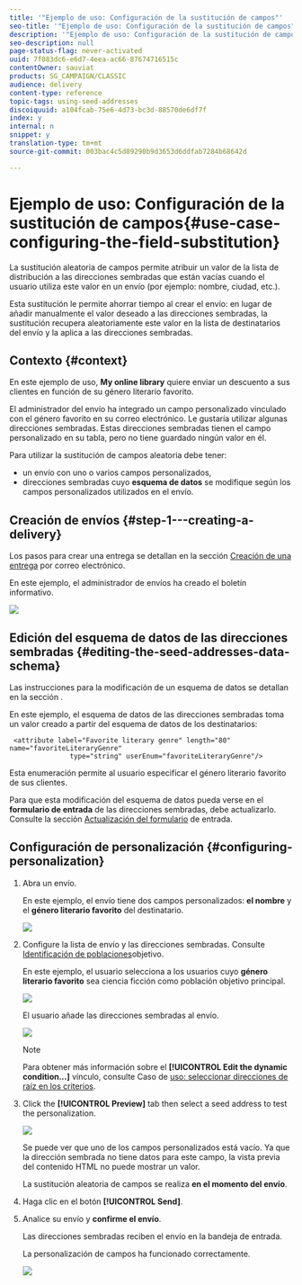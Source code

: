 ```yaml
---
title: '"Ejemplo de uso: Configuración de la sustitución de campos"'
seo-title: '"Ejemplo de uso: Configuración de la sustitución de campos"'
description: '"Ejemplo de uso: Configuración de la sustitución de campos"'
seo-description: null
page-status-flag: never-activated
uuid: 7f083dc6-e6d7-4eea-ac66-87674716515c
contentOwner: sauviat
products: SG_CAMPAIGN/CLASSIC
audience: delivery
content-type: reference
topic-tags: using-seed-addresses
discoiquuid: a104fcab-75e6-4d73-bc3d-88570de6df7f
index: y
internal: n
snippet: y
translation-type: tm+mt
source-git-commit: 003bac4c5d89290b9d3653d6ddfab7284b68642d

---
```



# Ejemplo de uso: Configuración de la sustitución de campos{#use-case-configuring-the-field-substitution}

La sustitución aleatoria de campos permite atribuir un valor de la lista de distribución a las direcciones sembradas que están vacías cuando el usuario utiliza este valor en un envío (por ejemplo: nombre, ciudad, etc.).

Esta sustitución le permite ahorrar tiempo al crear el envío: en lugar de añadir manualmente el valor deseado a las direcciones sembradas, la sustitución recupera aleatoriamente este valor en la lista de destinatarios del envío y la aplica a las direcciones sembradas.

## Contexto {#context}

En este ejemplo de uso, **My online library** quiere enviar un descuento a sus clientes en función de su género literario favorito.

El administrador del envío ha integrado un campo personalizado vinculado con el género favorito en su correo electrónico. Le gustaría utilizar algunas direcciones sembradas. Estas direcciones sembradas tienen el campo personalizado en su tabla, pero no tiene guardado ningún valor en él.

Para utilizar la sustitución de campos aleatoria debe tener:

* un envío con uno o varios campos personalizados,
* direcciones sembradas cuyo **esquema de datos** se modifique según los campos personalizados utilizados en el envío.

## Creación de envíos {#step-1---creating-a-delivery}

Los pasos para crear una entrega se detallan en la sección [Creación de una entrega](../../delivery/using/creating-an-email-delivery.md) por correo electrónico.

En este ejemplo, el administrador de envíos ha creado el boletín informativo.

![](assets/dlv_seeds_usecase_24.png)

## Edición del esquema de datos de las direcciones sembradas {#editing-the-seed-addresses-data-schema}

Las instrucciones para la modificación de un esquema de datos se detallan en la sección .

En este ejemplo, el esquema de datos de las direcciones sembradas toma un valor creado a partir del esquema de datos de los destinatarios:

```
 <attribute label="Favorite literary genre" length="80" name="favoriteLiteraryGenre"
               type="string" userEnum="favoriteLiteraryGenre"/>
```

Esta enumeración permite al usuario especificar el género literario favorito de sus clientes.

Para que esta modificación del esquema de datos pueda verse en el **formulario de entrada** de las direcciones sembradas, debe actualizarlo. Consulte la sección [Actualización del formulario](../../delivery/using/use-case--selecting-seed-addresses-on-criteria.md#updating-the-input-form) de entrada.

## Configuración de personalización {#configuring-personalization}

1. Abra un envío.

   En este ejemplo, el envío tiene dos campos personalizados: **el nombre** y el **género literario favorito** del destinatario.

   ![](assets/dlv_seeds_usecase_25.png)

1. Configure la lista de envío y las direcciones sembradas. Consulte [Identificación de poblaciones](../../delivery/using/steps-defining-the-target-population.md)objetivo.

   En este ejemplo, el usuario selecciona a los usuarios cuyo **género literario favorito** sea ciencia ficción como población objetivo principal.

   ![](assets/dlv_seeds_usecase_26.png)

   El usuario añade las direcciones sembradas al envío.

   ![](assets/dlv_seeds_usecase_27.png)

   >[!NOTE]
   >
   >Para obtener más información sobre el **[!UICONTROL Edit the dynamic condition...]** vínculo, consulte Caso de [uso: seleccionar direcciones de raíz en los criterios](../../delivery/using/use-case--selecting-seed-addresses-on-criteria.md).

1. Click the **[!UICONTROL Preview]** tab then select a seed address to test the personalization.

   ![](assets/dlv_seeds_usecase_28.png)

   Se puede ver que uno de los campos personalizados está vacío. Ya que la dirección sembrada no tiene datos para este campo, la vista previa del contenido HTML no puede mostrar un valor.

   La sustitución aleatoria de campos se realiza **en el momento del envío**.

1. Haga clic en el botón **[!UICONTROL Send]**.
1. Analice su envío y **confirme el envío**.

   Las direcciones sembradas reciben el envío en la bandeja de entrada.

   La personalización de campos ha funcionado correctamente.

   ![](assets/dlv_seeds_usecase_08.png)

